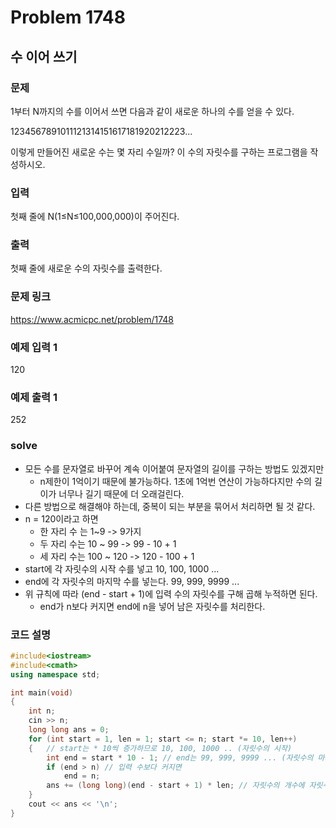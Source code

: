 # Problem 1748

## 수 이어 쓰기

### 문제
1부터 N까지의 수를 이어서 쓰면 다음과 같이 새로운 하나의 수를 얻을 수 있다.

1234567891011121314151617181920212223...

이렇게 만들어진 새로운 수는 몇 자리 수일까? 이 수의 자릿수를 구하는 프로그램을 작성하시오.

### 입력
첫째 줄에 N(1≤N≤100,000,000)이 주어진다.

### 출력
첫째 줄에 새로운 수의 자릿수를 출력한다.

### 문제 링크
<https://www.acmicpc.net/problem/1748>

### 예제 입력 1
120

### 예제 출력 1
252

### solve
- 모든 수를 문자열로 바꾸어 계속 이어붙여 문자열의 길이를 구하는 방법도 있겠지만
	- n제한이 1억이기 때문에 불가능하다. 1초에 1억번 연산이 가능하다지만 수의 길이가 너무나 길기 때문에 더 오래걸린다.
- 다른 방법으로 해결해야 하는데, 중복이 되는 부분을 묶어서 처리하면 될 것 같다.
- n = 120이라고 하면
	- 한 자리 수 는 1~9 -> 9가지
	- 두 자리 수는 10 ~ 99 -> 99 - 10 + 1
	- 세 자리 수는 100 ~ 120 -> 120 - 100 + 1
- start에 각 자릿수의 시작 수를 넣고 10, 100, 1000 ...
- end에 각 자릿수의 마지막 수를 넣는다. 99, 999, 9999 ...
- 위 규칙에 따라 (end - start + 1)에 입력 수의 자릿수를 구해 곱해 누적하면 된다.
	- end가 n보다 커지면 end에 n을 넣어 남은 자릿수를 처리한다.

### 코드 설명
```C++
#include<iostream>
#include<cmath>
using namespace std;

int main(void)
{
	int n;
	cin >> n;
	long long ans = 0;
	for (int start = 1, len = 1; start <= n; start *= 10, len++)
	{	// start는 * 10씩 증가하므로 10, 100, 1000 .. (자릿수의 시작)
		int end = start * 10 - 1; // end는 99, 999, 9999 ... (자릿수의 마지막)
		if (end > n) // 입력 수보다 커지면
			end = n;
		ans += (long long)(end - start + 1) * len; // 자릿수의 개수에 자릿수를 곱함
	}
	cout << ans << '\n';
}

```

